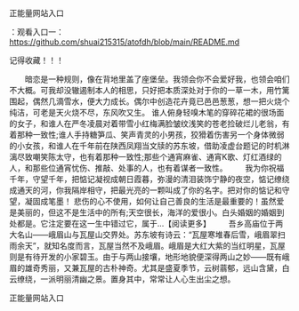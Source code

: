 正能量网站入口

：观看入口一：https://github.com/shuai215315/atofdh/blob/main/README.md


记得收藏！！！



　　暗恋是一种规则，像在背地里盖了座堡垒。我领会你不会爱好我，也领会咱们不大概。可我却没辙遏制本人的相思，只好把本质深处对于你的一草一木，用竹篱围起，偶然几滴雪水，便大力成长。偶尔中创造花卉竟已邑邑葱葱，想一把火烧个纯洁，可老是天火烧不尽，东风吹又生。
谁人俯身轻嗅木笔的穿碎花裙的很场面的女子，和谁人在严冬凌晨对着带雪小红梅满脸皱纹浅笑的苍老捡破烂儿老翁，有着那种一致性;谁人手持糖笋瓜、笑声青灵的小男孩，狡猾着伤害另一个身体微弱的小女孩，和谁人在千年前在陕西凤翔当文牍的苏东坡，借助凌虚台题记的时机淋漓尽致嘲笑陈太守，也有着那种一致性;那些个通宵麻雀、通宵K歌、灯红酒绿的人，和那些位通宵忧伤、推敲、处事的人，也有着谋者一致性。
　　我为你祝福千年，守望千年，把惦记凝视成朝日霞暮，弥漫的清泪装饰宁静的夜空，惦记缭绕成通天的河，你我隔岸相守，把最光亮的一颗叫成了你的名字。把对你的惦记和守望，凝固成笔墨！
悲伤的心不使用，如何让自己善良的生活是最重要的！虽然爱是美丽的，但这不是生活中的所有;天空很长，海洋的爱很小。白头婚姻的婚姻到处都是。它注定要在这一生中错过它，属于...【阅读更多】
　　吾乡高庙位于两大名山——峨眉山与瓦屋山交界处。苏东坡有诗云：“瓦屋寒堆春后雪，峨眉翠扫雨余天”，就知名度而言，瓦屋当然不及峨眉。峨眉是大红大紫的当红明星，瓦屋则是有待开发的小家碧玉。由于与两山接壤，地形地貌便深得两山之妙——既有峨眉的雄奇秀丽，又兼瓦屋的古朴神奇。尤其是盛夏季节，云树蓊郁，远山含黛，白云缭绕，一派明丽清幽之景。置身其中，常常让人心生出尘之想。







正能量网站入口
